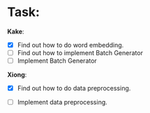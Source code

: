 # Task:
**Kake**:
- [x] Find out how to do word embedding.
- [ ] Find out how to implement Batch Generator
- [ ] Implement Batch Generator

**Xiong**:
- [x] Find out how to do data preprocessing.
- [ ] Implement data preprocessing.

